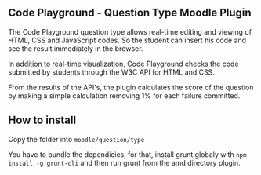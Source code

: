 Code Playground - Question Type Moodle Plugin
----------------------
The Code Playground question type allows real-time editing and viewing of HTML, CSS and JavaScript codes. So the student can insert his code and see the result immediately in the browser.

In addition to real-time visualization, Code Playground checks the code submitted by students through the W3C API for HTML and CSS.

From the results of the API's, the plugin calculates the score of the question by making a simple calculation removing 1% for each failure committed.


## How to install

Copy the folder into `moodle/question/type`

You have to bundle the dependicies, for that, install grunt globaly with `npm install -g grunt-cli` and then run grunt from the amd directory plugin.